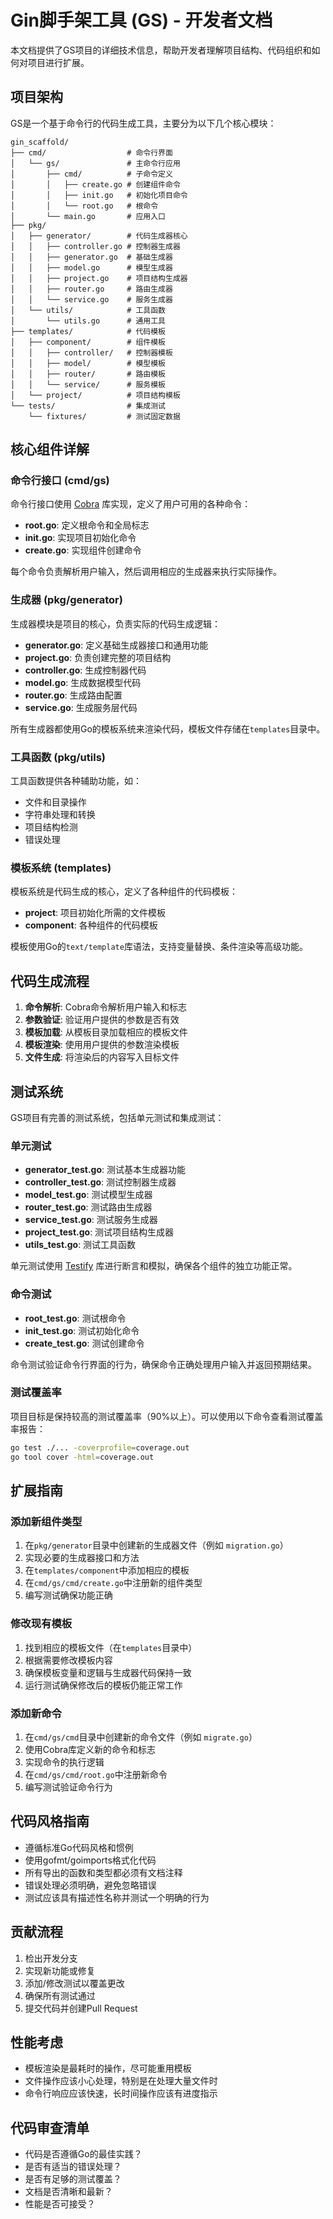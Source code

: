 # Gin脚手架工具 (GS) - 开发者文档

本文档提供了GS项目的详细技术信息，帮助开发者理解项目结构、代码组织和如何对项目进行扩展。

## 项目架构

GS是一个基于命令行的代码生成工具，主要分为以下几个核心模块：

```
gin_scaffold/
├── cmd/                  # 命令行界面
│   └── gs/               # 主命令行应用
│       ├── cmd/          # 子命令定义
│       │   ├── create.go # 创建组件命令
│       │   ├── init.go   # 初始化项目命令
│       │   └── root.go   # 根命令
│       └── main.go       # 应用入口
├── pkg/
│   ├── generator/        # 代码生成器核心
│   │   ├── controller.go # 控制器生成器
│   │   ├── generator.go  # 基础生成器
│   │   ├── model.go      # 模型生成器
│   │   ├── project.go    # 项目结构生成器
│   │   ├── router.go     # 路由生成器
│   │   └── service.go    # 服务生成器
│   └── utils/            # 工具函数
│       └── utils.go      # 通用工具
├── templates/            # 代码模板
│   ├── component/        # 组件模板
│   │   ├── controller/   # 控制器模板
│   │   ├── model/        # 模型模板
│   │   ├── router/       # 路由模板
│   │   └── service/      # 服务模板
│   └── project/          # 项目结构模板
└── tests/                # 集成测试
    └── fixtures/         # 测试固定数据
```

## 核心组件详解

### 命令行接口 (cmd/gs)

命令行接口使用 [Cobra](https://github.com/spf13/cobra) 库实现，定义了用户可用的各种命令：

- **root.go**: 定义根命令和全局标志
- **init.go**: 实现项目初始化命令
- **create.go**: 实现组件创建命令

每个命令负责解析用户输入，然后调用相应的生成器来执行实际操作。

### 生成器 (pkg/generator)

生成器模块是项目的核心，负责实际的代码生成逻辑：

- **generator.go**: 定义基础生成器接口和通用功能
- **project.go**: 负责创建完整的项目结构
- **controller.go**: 生成控制器代码
- **model.go**: 生成数据模型代码
- **router.go**: 生成路由配置
- **service.go**: 生成服务层代码

所有生成器都使用Go的模板系统来渲染代码，模板文件存储在`templates`目录中。

### 工具函数 (pkg/utils)

工具函数提供各种辅助功能，如：

- 文件和目录操作
- 字符串处理和转换
- 项目结构检测
- 错误处理

### 模板系统 (templates)

模板系统是代码生成的核心，定义了各种组件的代码模板：

- **project**: 项目初始化所需的文件模板
- **component**: 各种组件的代码模板

模板使用Go的`text/template`库语法，支持变量替换、条件渲染等高级功能。

## 代码生成流程

1. **命令解析**: Cobra命令解析用户输入和标志
2. **参数验证**: 验证用户提供的参数是否有效
3. **模板加载**: 从模板目录加载相应的模板文件
4. **模板渲染**: 使用用户提供的参数渲染模板
5. **文件生成**: 将渲染后的内容写入目标文件

## 测试系统

GS项目有完善的测试系统，包括单元测试和集成测试：

### 单元测试

- **generator_test.go**: 测试基本生成器功能
- **controller_test.go**: 测试控制器生成器
- **model_test.go**: 测试模型生成器
- **router_test.go**: 测试路由生成器
- **service_test.go**: 测试服务生成器
- **project_test.go**: 测试项目结构生成器
- **utils_test.go**: 测试工具函数

单元测试使用 [Testify](https://github.com/stretchr/testify) 库进行断言和模拟，确保各个组件的独立功能正常。

### 命令测试

- **root_test.go**: 测试根命令
- **init_test.go**: 测试初始化命令
- **create_test.go**: 测试创建命令

命令测试验证命令行界面的行为，确保命令正确处理用户输入并返回预期结果。

### 测试覆盖率

项目目标是保持较高的测试覆盖率（90%以上）。可以使用以下命令查看测试覆盖率报告：

```bash
go test ./... -coverprofile=coverage.out
go tool cover -html=coverage.out
```

## 扩展指南

### 添加新组件类型

1. 在`pkg/generator`目录中创建新的生成器文件（例如 `migration.go`）
2. 实现必要的生成器接口和方法
3. 在`templates/component`中添加相应的模板
4. 在`cmd/gs/cmd/create.go`中注册新的组件类型
5. 编写测试确保功能正确

### 修改现有模板

1. 找到相应的模板文件（在`templates`目录中）
2. 根据需要修改模板内容
3. 确保模板变量和逻辑与生成器代码保持一致
4. 运行测试确保修改后的模板仍能正常工作

### 添加新命令

1. 在`cmd/gs/cmd`目录中创建新的命令文件（例如 `migrate.go`）
2. 使用Cobra库定义新的命令和标志
3. 实现命令的执行逻辑
4. 在`cmd/gs/cmd/root.go`中注册新命令
5. 编写测试验证命令行为

## 代码风格指南

- 遵循标准Go代码风格和惯例
- 使用gofmt/goimports格式化代码
- 所有导出的函数和类型都必须有文档注释
- 错误处理必须明确，避免忽略错误
- 测试应该具有描述性名称并测试一个明确的行为

## 贡献流程

1. 检出开发分支
2. 实现新功能或修复
3. 添加/修改测试以覆盖更改
4. 确保所有测试通过
5. 提交代码并创建Pull Request

## 性能考虑

- 模板渲染是最耗时的操作，尽可能重用模板
- 文件操作应该小心处理，特别是在处理大量文件时
- 命令行响应应该快速，长时间操作应该有进度指示

## 代码审查清单

- 代码是否遵循Go的最佳实践？
- 是否有适当的错误处理？
- 是否有足够的测试覆盖？
- 文档是否清晰和最新？
- 性能是否可接受？ 